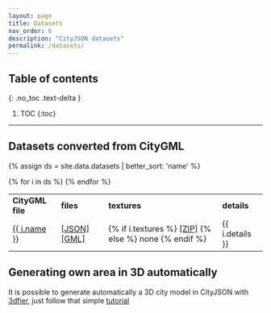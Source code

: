 ```yaml
---
layout: page
title: Datasets
nav_order: 6
description: "CityJSON datasets"
permalink: /datasets/
---
```


## Table of contents
{: .no_toc .text-delta }

1. TOC
{:toc}

---

## Datasets converted from CityGML


{% assign ds = site.data.datasets | better_sort: 'name' %}
<table >
  <tr>
    <td><b>CityGML file</b></td>
    <td><b>files</b></td>
    <td><b>textures</b></td>
    <td><b>details</b></td>
  </tr>
  {% for i in ds %}
    <tr>
      <td><a href="{{ i.url }}">{{ i.name }}</a></td>
      <td><a href="{{ i.json }}">[JSON]</a> <a href="{{ i.gml }}">[GML]</a></td>
      <td>
        {% if i.textures %}
          <a href="{{ i.textures }}">[ZIP]</a>
        {% else %}
          none
        {% endif %}
      </td>
      <td>{{ i.details }}</td>
    </tr>
  {% endfor %}
</table>


## Generating own area in 3D automatically

It is possible to generate automatically a 3D city model in CityJSON with [3dfier](https://github.com/tudelft3d/3dfier), just follow that simple [tutorial](https://github.com/tudelft3d/3dfier/wiki/General-3dfier-tutorial-to-generate-LOD1-models)




